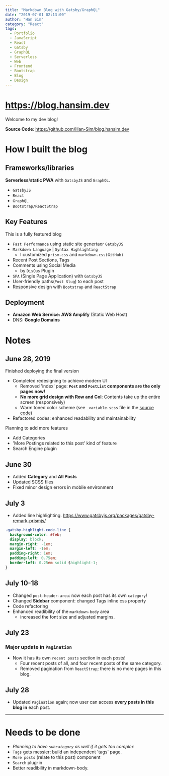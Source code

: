 ```yaml
---
title: "Markdown Blog with Gatsby/GraphQL"
date: "2019-07-01 02:13:00"
author: "Han Sim"
category: "React"
tags:
  - Portfolio
  - JavaScript
  - React
  - Gatsby
  - GraphQL
  - Serverless
  - Web
  - Frontend
  - Bootstrap
  - Blog
  - Design
---
```


# https://blog.hansim.dev

Welcome to my dev blog!

**Source Code**: https://github.com/Han-Sim/blog.hansim.dev

# How I built the blog

## Frameworks/libraries

**Serverless**/**static PWA** with `GatsbyJS` and `GraphQL`.

- `GatsbyJS`
- `React`
- `GraphQL`
- `Bootstrap/ReactStrap`

## Key Features

This is a fully featured blog

- `Fast Performance` using static site genertaor `GatsbyJS`
- `Markdown Language` | `Syntax Highlighting`
  - I customized `prism.css` and `markdown.css(GitHub)`
- Recent Post Sections, Tags
- Comments using Social Media
  - by `DisQus` Plugin
- `SPA` (Single Page Application) with `GatsbyJS`
- User-friendly paths(`Post Slug`) to each post
- Responsive design with `Bootstrap` and `ReactStrap`

## Deployment

- **Amazon Web Service: AWS Amplify** (Static Web Host)
- DNS: **Google Domains**

# Notes

## June 28, 2019

Finished deploying the final version

- Completed redesigning to achieve modern UI
  - Removed 'index' page: **`Post` and `PostList` components are the only pages now!**
  - **No more grid design with Row and Col**: Contents take up the entire screen (responsively)
  - Warm toned color scheme (see `_variable.scss` file in the [source code](https://github.com/Han-Sim/blog.hansim.dev/blob/master/src/styles/_variables.scss))
- Refactored codes: enhanced readability and maintainability

Planning to add more features

- Add Categories
- 'More Postings related to this post' kind of feature
- Search Engine plugin

## June 30

- Added **Category** and **All Posts**
- Updated SCSS files
- Fixed minor design errors in mobile environment

## July 3

- Added line highlighting. https://www.gatsbyjs.org/packages/gatsby-remark-prismjs/

```CSS
.gatsby-highlight-code-line {
  background-color: #feb;
  display: block;
  margin-right: -1em;
  margin-left: -1em;
  padding-right: 1em;
  padding-left: 0.75em;
  border-left: 0.25em solid $highlight-1;
}
```

## July 10-18

- Changed `post-header-area`: now each post has its own `category`!
- Changed **Sidebar** component: changed Tags inline css property
- Code refactoring
- Enhanced readibility of the `markdown-body` area
  - increased the font size and adjusted margins.

## July 23

### Major update in `Pagination`

- Now it has its own `recent posts` section in each posts!
  - Four recent posts of all, and four recent posts of the same category.
  - Removed pagination from `ReactStrap`; there is no more pages in this blog.

## July 28

- Updated `Pagination` again; now user can access **every posts in this blog in** each post.

--------------

# Needs to be done

- *Planning to have `subcategory` as well if it gets too complex*
- `Tags` gets messier: build an independent 'tags' page.
- `More posts` (relate to this post) component
- `Search` plug-in
- Better readibility in markdown-body.